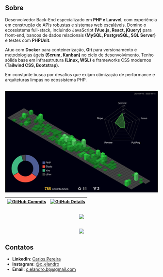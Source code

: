 ## Sobre

Desenvolvedor Back-End especializado em **PHP e Laravel**, com experiência em construção de APIs robustas e sistemas web escaláveis. Domino o ecossistema full-stack, incluindo JavaScript **(Vue.js, React, jQuery)** para front-end, bancos de dados relacionais **(MySQL, PostgreSQL, SQL Server)** e testes com **PHPUnit**.

Atuo com **Docker** para conteinerização, **Git** para versionamento e metodologias ágeis **(Scrum, Kanban)** no ciclo de desenvolvimento. Tenho sólida base em infraestrutura **(Linux, WSL)** e frameworks CSS modernos **(Tailwind CSS, Bootstrap)**.

Em constante busca por desafios que exijam otimização de performance e arquiteturas limpas no ecossistema PHP.

##

  ![Status](./profile-3d-contrib/profile-night-green.svg)
  
 | [![GitHub Commits](http://github-profile-summary-cards.vercel.app/api/cards/productive-time?username=cebpereira&theme=github_dark&utcOffset=-3)](https://github.com/vn7n24fzkq/github-profile-summary-cards) | [![GitHub Details](http://github-profile-summary-cards.vercel.app/api/cards/profile-details?username=cebpereira&theme=github_dark)](https://github.com/vn7n24fzkq/github-profile-summary-cards) |  
 | ----------- | ----------- |

##

<div align="center" >
  <a href="https://skillicons.dev"   >
    <img src="https://skillicons.dev/icons?i=php,laravel,javascript,typescript,html,css,react,vue,jquery,tailwind,bootstrap,docker,bash,vscode,eclipse,git,github,gitlab,linux,arch,debian,mint,ubuntu,postman,mysql,postgres,discord,linkedin,gmail,instagram" />
  </a>
</div>

##

<div align="center" >
  <img src="https://github-profile-trophy.vercel.app/?username=cebpereira&row=1&column=6&theme=matrix&margin-w=15&margin-h=15"/>
</div>

## Contatos

 - **LinkedIn**: [Carlos Pereira](https://www.linkedin.com/in/cebpereira)
 - **Instagram**: [@c_elandro](https://www.instagram.com/c_elandro)
 - **Email**: [c.elandro.bp@gmail.com](mailto:c.elandro.bp@gmail.com)
